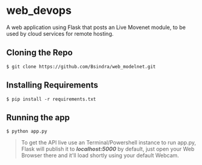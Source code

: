 # web_devops
A web application using Flask that posts an Live Movenet module, to be used by cloud services for remote hosting.

## Cloning the Repo

    $ git clone https://github.com/Bsindra/web_modelnet.git

## Installing Requirements

    $ pip install -r requirements.txt

## Running the app

    $ python app.py

> To get the API live use an Terminal/Powershell instance to run app.py, Flask will publish it to **_localhost:5000_** by default, just open your Web Browser there and it'll load shortly using your default Webcam.
